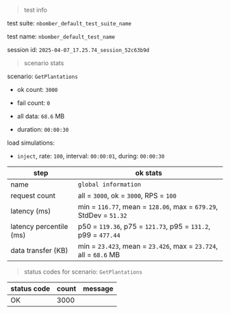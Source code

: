 > test info



test suite: `nbomber_default_test_suite_name`

test name: `nbomber_default_test_name`

session id: `2025-04-07_17.25.74_session_52c63b9d`

> scenario stats



scenario: `GetPlantations`

  - ok count: `3000`

  - fail count: `0`

  - all data: `68.6` MB

  - duration: `00:00:30`

load simulations:

  - `inject`, rate: `100`, interval: `00:00:01`, during: `00:00:30`

|step|ok stats|
|---|---|
|name|`global information`|
|request count|all = `3000`, ok = `3000`, RPS = `100`|
|latency (ms)|min = `116.77`, mean = `128.06`, max = `679.29`, StdDev = `51.32`|
|latency percentile (ms)|p50 = `119.36`, p75 = `121.73`, p95 = `131.2`, p99 = `477.44`|
|data transfer (KB)|min = `23.423`, mean = `23.426`, max = `23.724`, all = `68.6` MB|


> status codes for scenario: `GetPlantations`



|status code|count|message|
|---|---|---|
|OK|3000||


